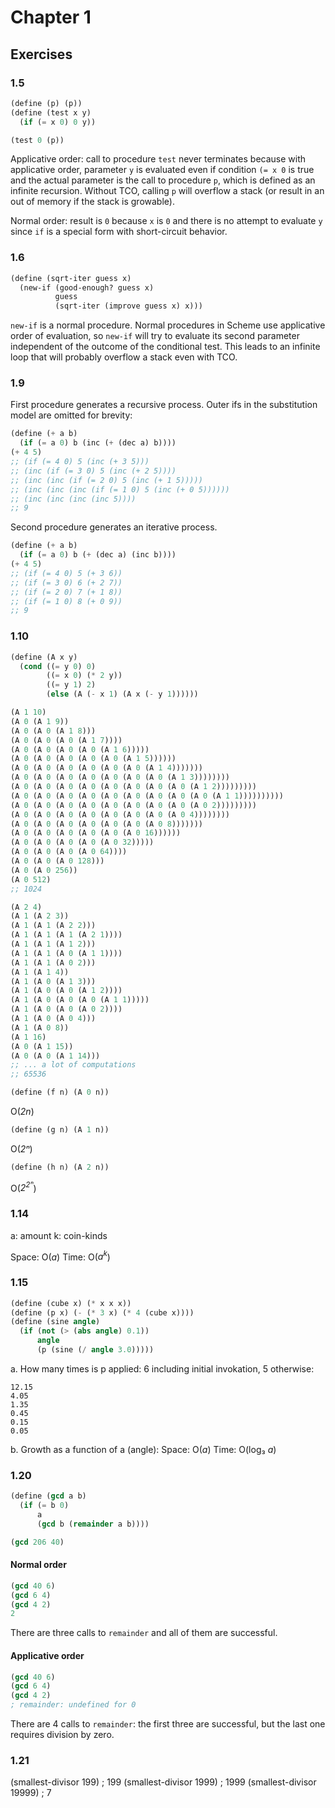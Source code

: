 # Chapter 1

## Exercises

### 1.5
```scheme
(define (p) (p))
(define (test x y)
  (if (= x 0) 0 y))

(test 0 (p))
```
Applicative order: call to procedure `test` never terminates because with applicative order, parameter `y` is evaluated even if condition `(= x 0` is true and the actual parameter is the call to procedure `p`, which is defined as an infinite recursion. 
Without TCO, calling `p` will overflow a stack (or result in an out of memory if the stack is growable).

Normal order: result is `0` because `x` is `0` and there is no attempt to evaluate `y` since `if` is a special form with short-circuit behavior.

### 1.6
```scheme
(define (sqrt-iter guess x)
  (new-if (good-enough? guess x)
          guess
          (sqrt-iter (improve guess x) x)))
```
`new-if` is a normal procedure. Normal procedures in Scheme use applicative order of evaluation, so `new-if` will try to evaluate its second parameter independent of the outcome of the conditional test. This leads to an infinite loop that will probably overflow a stack even with TCO.

### 1.9
First procedure generates a recursive process. 
Outer ifs in the substitution model are omitted for brevity:
```scheme
(define (+ a b)
  (if (= a 0) b (inc (+ (dec a) b))))
(+ 4 5)
;; (if (= 4 0) 5 (inc (+ 3 5)))
;; (inc (if (= 3 0) 5 (inc (+ 2 5))))
;; (inc (inc (if (= 2 0) 5 (inc (+ 1 5)))))
;; (inc (inc (inc (if (= 1 0) 5 (inc (+ 0 5))))))
;; (inc (inc (inc (inc 5))))
;; 9
```

Second procedure generates an iterative process.
```scheme
(define (+ a b)
  (if (= a 0) b (+ (dec a) (inc b))))
(+ 4 5)
;; (if (= 4 0) 5 (+ 3 6))
;; (if (= 3 0) 6 (+ 2 7))
;; (if (= 2 0) 7 (+ 1 8))
;; (if (= 1 0) 8 (+ 0 9))
;; 9
```

### 1.10
```scheme
(define (A x y)
  (cond ((= y 0) 0)
        ((= x 0) (* 2 y))
        ((= y 1) 2)
        (else (A (- x 1) (A x (- y 1))))))
```
```scheme
(A 1 10)
(A 0 (A 1 9))
(A 0 (A 0 (A 1 8)))
(A 0 (A 0 (A 0 (A 1 7))))
(A 0 (A 0 (A 0 (A 0 (A 1 6)))))
(A 0 (A 0 (A 0 (A 0 (A 0 (A 1 5))))))
(A 0 (A 0 (A 0 (A 0 (A 0 (A 0 (A 1 4)))))))
(A 0 (A 0 (A 0 (A 0 (A 0 (A 0 (A 0 (A 1 3))))))))
(A 0 (A 0 (A 0 (A 0 (A 0 (A 0 (A 0 (A 0 (A 1 2)))))))))
(A 0 (A 0 (A 0 (A 0 (A 0 (A 0 (A 0 (A 0 (A 0 (A 1 1))))))))))
(A 0 (A 0 (A 0 (A 0 (A 0 (A 0 (A 0 (A 0 (A 0 2)))))))))
(A 0 (A 0 (A 0 (A 0 (A 0 (A 0 (A 0 (A 0 4))))))))
(A 0 (A 0 (A 0 (A 0 (A 0 (A 0 (A 0 8)))))))
(A 0 (A 0 (A 0 (A 0 (A 0 (A 0 16))))))
(A 0 (A 0 (A 0 (A 0 (A 0 32)))))
(A 0 (A 0 (A 0 (A 0 64))))
(A 0 (A 0 (A 0 128)))
(A 0 (A 0 256))
(A 0 512)
;; 1024
```
```scheme
(A 2 4)
(A 1 (A 2 3))
(A 1 (A 1 (A 2 2)))
(A 1 (A 1 (A 1 (A 2 1))))
(A 1 (A 1 (A 1 2)))
(A 1 (A 1 (A 0 (A 1 1))))
(A 1 (A 1 (A 0 2)))
(A 1 (A 1 4))
(A 1 (A 0 (A 1 3)))
(A 1 (A 0 (A 0 (A 1 2))))
(A 1 (A 0 (A 0 (A 0 (A 1 1)))))
(A 1 (A 0 (A 0 (A 0 2))))
(A 1 (A 0 (A 0 4)))
(A 1 (A 0 8))
(A 1 16)
(A 0 (A 1 15))
(A 0 (A 0 (A 1 14)))
;; ... a lot of computations
;; 65536
```

```scheme
(define (f n) (A 0 n))
```
O(*2n*)
```scheme
(define (g n) (A 1 n))
```
O(*2ⁿ*)
```scheme
(define (h n) (A 2 n))
```
O(*2<sup>2ⁿ</sup>*)

### 1.14
a: amount
k: coin-kinds

Space: O(*a*)
Time: O(*a<sup>k</sup>*)

### 1.15
```scheme
(define (cube x) (* x x x))
(define (p x) (- (* 3 x) (* 4 (cube x))))
(define (sine angle)
  (if (not (> (abs angle) 0.1))
      angle
      (p (sine (/ angle 3.0)))))
```
a. How many times is p applied: 6 including initial invokation, 5 otherwise:
```
12.15
4.05
1.35
0.45
0.15
0.05
```

b. Growth as a function of a (angle):
Space: O(*a*)
Time: O(log₃ *a*)

### 1.20
```scheme
(define (gcd a b)
  (if (= b 0)
      a
      (gcd b (remainder a b))))

(gcd 206 40)
```

#### Normal order
```scheme
(gcd 40 6)
(gcd 6 4)
(gcd 4 2)
2
```
There are three calls to `remainder` and all of them are successful.

#### Applicative order
```scheme
(gcd 40 6)
(gcd 6 4)
(gcd 4 2)
; remainder: undefined for 0
```
There are 4 calls to `remainder`: the first three are successful, but the last one requires division by zero.

### 1.21
(smallest-divisor 199)    ; 199
(smallest-divisor 1999)   ; 1999
(smallest-divisor 19999)  ; 7

